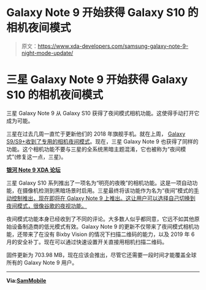 # Galaxy Note 9 开始获得 Galaxy S10 的相机夜间模式

> 原文：<https://www.xda-developers.com/samsung-galaxy-note-9-night-mode-update/>

# 三星 Galaxy Note 9 开始获得 Galaxy S10 的相机夜间模式

三星 Galaxy Note 9 从 Galaxy S10 获得了夜间模式相机功能。这使得手动打开它成为可能。

三星在过去几周一直忙于更新他们的 2018 年旗舰手机。就在上周， [Galaxy S9/S9+收到了专用的相机夜间模式](https://www.xda-developers.com/samsung-galaxy-s9-s10-camera-night-mode/)。现在，三星 Galaxy Note 9 也获得了同样的功能。这个相机功能不要与三星的全系统黑暗主题混淆，它也被称为“夜间模式”(修复这一点，三星)。

**[银河 Note 9 XDA 论坛](https://forum.xda-developers.com/galaxy-note-9)**

三星 Galaxy S10 系列推出了一项名为“明亮的夜晚”的相机功能。这是一项自动功能，在摄像机检测到黑暗场景时启用。三星最终将该功能作为名为“夜间”模式的[手动控制推出，现在即将在 Galaxy Note 9 上推出。这让用户可以选择自己切换到夜间模式，很像谷歌的夜视功能。](https://www.xda-developers.com/samsung-galaxy-s10-bright-night-mode/)

夜间模式功能本身已经收到了不同的评论。大多数人似乎都同意，它远不如其他原始设备制造商的低光模式有效。Galaxy Note 9 的更新不仅带来了夜间模式相机功能，还带来了在没有 Bixby Vision 的情况下扫描二维码的能力，以及 2019 年 6 月的安全补丁。现在可以通过快速设置开关直接用相机扫描二维码。

固件更新为 703.98 MB，现在应该会推出，尽管它还需要一段时间才能覆盖全球所有的 Galaxy Note 9 用户。

* * *

**Via:[SamMobile](https://www.sammobile.com/2019/06/17/night-mode-for-galaxy-note-9-latest-update/)**